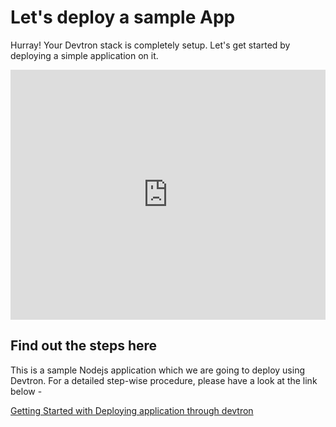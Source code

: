 # Let's deploy a sample App

Hurray! 
Your Devtron stack is completely setup. Let's get started by deploying a simple application on it.

<iframe width="100%" height="400" src="https://www.youtube.com/embed/9u-pKiWV-tM&t=2s" title="Deploy a Kubernetes Node.js micro-service using Devtron" frameborder="0" allow="accelerometer; autoplay; clipboard-write; encrypted-media; gyroscope; picture-in-picture" allowfullscreen></iframe>

## Find out the steps here 

This is a sample Nodejs application which we are going to deploy using Devtron. For a detailed step-wise procedure, please have a look at the link below - 

[Getting Started with Deploying application through devtron](https://github.com/devtron-labs/getting-started-nodejs#getting-started-with-deploying-application-through-devtron)